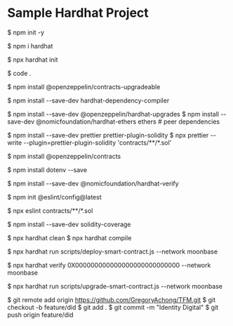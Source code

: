 # Sample Hardhat Project
$ npm init -y

$ npm i hardhat

$ npx hardhat init

$ code .

$ npm install @openzeppelin/contracts-upgradeable

$ npm install --save-dev hardhat-dependency-compiler

$ npm install --save-dev @openzeppelin/hardhat-upgrades
$ npm install --save-dev @nomicfoundation/hardhat-ethers ethers # peer dependencies

$ npm install --save-dev prettier prettier-plugin-solidity
$ npx prettier --write --plugin=prettier-plugin-solidity 'contracts/**/*.sol'

$ npm install @openzeppelin/contracts

$ npm install dotenv --save

$ npm install --save-dev @nomicfoundation/hardhat-verify

$ npm init @eslint/config@latest

$ npx eslint contracts/**/*.sol

$ npm install --save-dev solidity-coverage

$ npx hardhat clean
$ npx hardhat compile

$ npx hardhat run scripts/deploy-smart-contract.js --network moonbase

$ npx hardhat verify 0X000000000000000000000000000 --network moonbase

$ npx hardhat run scripts/upgrade-smart-contract.js --network moonbase

$ git remote add origin https://github.com/GregoryAchong/TFM.git
$ git checkout -b feature/did
$ git add .
$ git commit -m "Identity Digital"
$ git push origin feature/did

